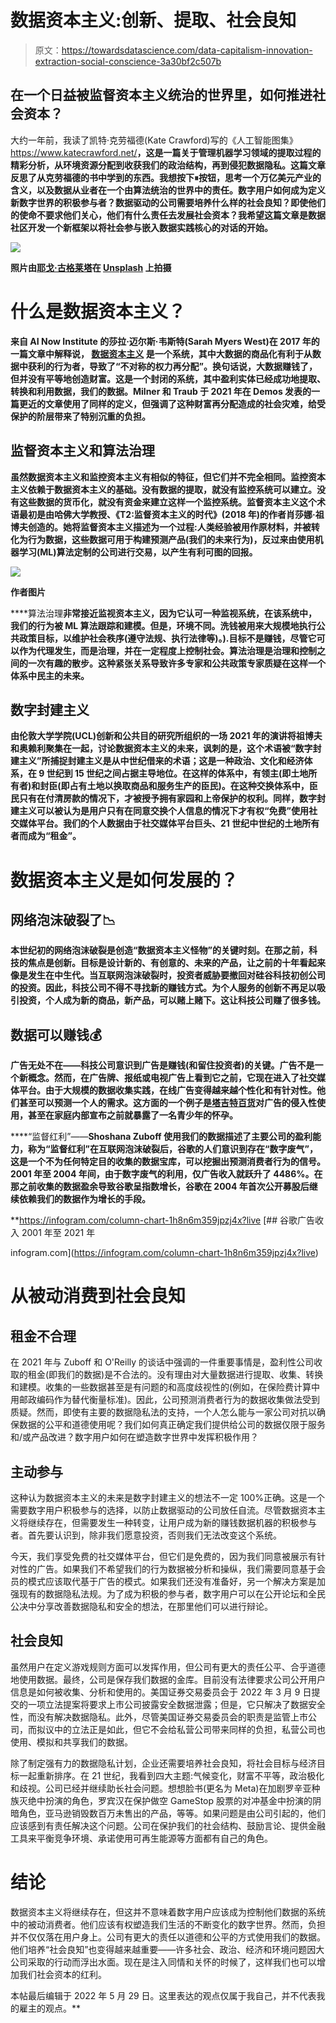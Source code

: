# 数据资本主义:创新、提取、社会良知

> 原文：<https://towardsdatascience.com/data-capitalism-innovation-extraction-social-conscience-3a30bf2c507b>

## 在一个日益被监督资本主义统治的世界里，如何推进社会资本？

大约一年前，我读了凯特·克劳福德(Kate Crawford)写的《人工智能图集》<https://www.katecrawford.net/>**，这是一篇关于管理机器学习领域的提取过程的精彩分析，从环境资源分配到收获我们的政治结构，再到侵犯数据隐私。这篇文章反思了从克劳福德的书中学到的东西。我想按下⏸按钮，思考一个万亿美元产业的含义，以及数据从业者在一个由算法统治的世界中的责任。数字用户如何成为定义新数字世界的积极参与者？数据驱动的公司需要培养什么样的社会良知？即使他们的使命不要求他们关心，他们有什么责任去发展社会资本？我希望这篇文章是数据社区开发一个新框架以将社会参与嵌入数据实践核心的对话的开始。**

**![](img/6bb9c2bc4da0abcd2c834b584ead8349.png)**

**照片由[耶戈·古格莱塔](https://unsplash.com/@lazargugleta?utm_source=medium&utm_medium=referral)在 [Unsplash](https://unsplash.com?utm_source=medium&utm_medium=referral) 上拍摄**

# **什么是数据资本主义？**

**来自 AI Now Institute 的莎拉·迈尔斯·韦斯特(Sarah Myers West)在 2017 年的一篇文章中解释说， [**数据资本主义**](https://journals.sagepub.com/doi/10.1177/0007650317718185) 是一个系统，其中大数据的商品化有利于从数据中获利的行为者，导致了“不对称的权力再分配”。换句话说，大数据赚钱了，但并没有平等地创造财富。这是一个封闭的系统，其中盈利实体已经成功地提取、转换和利用数据，我们的数据。Milner 和 Traub 于 2021 年在 Demos 发表的一篇更近的文章使用了同样的定义，但强调了这种财富再分配造成的社会灾难，给受保护的阶层带来了特别沉重的负担。**

## ****监督资本主义和算法治理****

**虽然数据资本主义和监控资本主义有相似的特征，但它们并不完全相同。**监控资本主义**依赖于数据资本主义的基础。没有数据的提取，就没有监控系统可以建立。没有这些数据的货币化，就没有资金来建立这样一个监控系统。监督资本主义这个术语最初是由哈佛大学教授、《T2:监督资本主义的时代》(2018 年)的作者肖莎娜·祖博夫创造的。她将监督资本主义描述为一个过程:人类经验被用作原材料，并被转化为行为数据，这些数据可用于构建预测产品(我们的未来行为)，反过来由使用机器学习(ML)算法定制的公司进行交易，以产生有利可图的回报。**

**![](img/0134bb7fab3a0d27132200ffcd6ecf6b.png)**

**作者图片**

****算法治理**非常接近监视资本主义，因为它认可一种监视系统，在该系统中，我们的行为被 ML 算法跟踪和建模。但是，环境不同。洗钱被用来大规模地执行公共政策目标，以维护社会秩序(遵守法规、执行法律等)。).目标不是赚钱，尽管它可以作为代理发生，而是治理，并在一定程度上控制社会。算法治理是治理和控制之间的一次有趣的散步。这种紧张关系导致许多专家和公共政策专家质疑在这样一个体系中民主的未来。**

## ****数字封建主义****

**由伦敦大学学院(UCL)创新和公共目的研究所组织的一场 2021 年的演讲将祖博夫和奥赖利聚集在一起，讨论数据资本主义的未来，讽刺的是，这个术语被“**数字封建主义**”所捕捉封建主义是从中世纪借来的术语；这是一种政治、文化和经济体系，在 9 世纪到 15 世纪之间占据主导地位。在这样的体系中，有领主(即土地所有者)和封臣(即占有土地以换取商品和服务生产的臣民)。在这种交换体系中，臣民只有在付清房款的情况下，才被授予拥有家园和上帝保护的权利。同样，数字封建主义可以被认为是用户只有在同意交换个人信息的情况下才有权“免费”使用社交媒体平台。我们的个人数据由于社交媒体平台巨头、21 世纪中世纪的土地所有者而成为“租金”。**

# **数据资本主义是如何发展的？**

## **网络泡沫破裂了📉**

**本世纪初的网络泡沫破裂是创造“数据资本主义怪物”的关键时刻。在那之前，科技的焦点是创新。目标是设计新的、有创意的、未来的产品，让之前的十年看起来像是发生在中生代。当互联网泡沫破裂时，投资者威胁要撤回对硅谷科技初创公司的投资。因此，科技公司不得不寻找新的赚钱方式。为个人服务的创新不再足以吸引投资，个人成为新的商品，新产品，可以赌上赌下。这让科技公司赚了很多钱。**

## **数据可以赚钱💰**

**广告无处不在——科技公司意识到广告是赚钱(和留住投资者)的关键。广告不是一个新概念。然而，在广告牌、报纸或电视广告上看到它之前，它现在进入了社交媒体平台。由于大规模的数据收集实践，在线广告变得越来越个性化和有针对性。他们甚至可以预测一个人的需求。这方面的一个例子是[塔吉特百货](https://www.forbes.com/sites/kashmirhill/2012/02/16/how-target-figured-out-a-teen-girl-was-pregnant-before-her-father-did/?sh=38c9ed946668)对广告的侵入性使用，甚至在家庭内部宣布之前就暴露了一名青少年的怀孕。**

****“监督红利”——**Shoshana Zuboff 使用我们的数据描述了主要公司的盈利能力，称为“**监督红利**”在互联网泡沫破裂后，谷歌的人们意识到存在“数字废气”，这是一个不为任何特定目的收集的数据宝库，可以挖掘出预测消费者行为的信号。2001 年至 2004 年间，由于数字废气的利用，仅广告收入就跃升了 4486%。在那之前收集的数据盈余导致谷歌呈指数增长，谷歌在 2004 年首次公开募股后继续依赖我们的数据作为增长的手段。**

**<https://infogram.com/column-chart-1h8n6m359jpzj4x?live> [## 谷歌广告收入 2001 年至 2021 年

infogram.com](https://infogram.com/column-chart-1h8n6m359jpzj4x?live) 

# 从被动消费到社会良知

## 租金不合理

在 2021 年与 Zuboff 和 O'Reilly 的谈话中强调的一件重要事情是，盈利性公司收取的租金(即我们的数据)是不合法的。没有理由对大量数据进行提取、收集、转换和建模。收集的一些数据甚至是有问题的和高度歧视性的(例如，在保险费计算中用邮政编码作为替代衡量标准)。因此，公司预测消费者行为的数据收集做法受到质疑。然而，即使有主要的数据隐私法的支持，一个人怎么能与一家公司对抗以确保数据的公平和道德使用呢？我们如何真正确定我们提供给公司的数据仅限于服务和/或产品改进？数字用户如何在塑造数字世界中发挥积极作用？

## 主动参与

这种认为数据资本主义的未来是数字封建主义的想法不一定 100%正确。这是一个需要数字用户积极参与的选择，以防止数据驱动的公司放任自流。尽管数据资本主义将继续存在，但需要发生一种转变，让用户成为新的赚钱数据机器的积极参与者。首先要认识到，除非我们愿意投资，否则我们无法改变这个系统。

今天，我们享受免费的社交媒体平台，但它们是免费的，因为我们同意被展示有针对性的广告。如果我们不希望我们的行为数据被分析和操纵，我们需要同意基于会员的模式应该取代基于广告的模式。如果我们还没有准备好，另一个解决方案是加强现有的数据隐私法规。为了成为积极的参与者，数字用户可以在公开论坛和全民公决中分享改善数据隐私和安全的想法，在那里他们可以进行辩论。

## 社会良知

虽然用户在定义游戏规则方面可以发挥作用，但公司有更大的责任公平、合乎道德地使用数据。最终，公司是保存我们数据的金库。目前没有法律要求公司公开用户信息是如何被收集、分析和使用的。美国证券交易委员会于 2022 年 3 月 9 日提交的一项立法提案将要求上市公司披露安全数据泄露；但是，它只解决了数据安全性，而没有解决数据隐私。此外，尽管美国证券交易委员会的职责是监管上市公司，而拟议中的立法正是如此，但它不会给私营公司带来同样的负担，私营公司也使用、模拟和共享我们的数据。

除了制定强有力的数据隐私计划，企业还需要培养社会良知，将社会目标与经济目标一起重新排序。在 21 世纪，我看到四大主题:气候变化，财富不平等，政治极化和歧视。公司已经并继续助长社会问题。想想脸书(更名为 Meta)在加剧罗辛亚种族灭绝中扮演的角色，罗宾汉在保护做空 GameStop 股票的对冲基金中扮演的阴暗角色，亚马逊销毁数百万未售出的产品，等等。如果问题是由公司引起的，他们应该感到有责任解决这个问题。公司在保护我们的社会结构、鼓励言论、提供金融工具来平衡竞争环境、承诺使用可再生能源等方面都有自己的角色。

# 结论

数据资本主义将继续存在，但这并不意味着数字用户应该成为控制他们数据的系统中的被动消费者。他们应该有权塑造我们生活的不断变化的数字世界。然而，负担并不仅仅落在用户身上。公司有更大的责任以道德和公平的方式使用我们的数据。他们培养“社会良知”也变得越来越重要——许多社会、政治、经济和环境问题因大公司采取的行动而浮出水面。现在是注入同情和关怀的时候了，这样我们也可以增加我们社会资本的红利。

本帖最后编辑于 2022 年 5 月 29 日。这里表达的观点仅属于我自己，并不代表我的雇主的观点。**